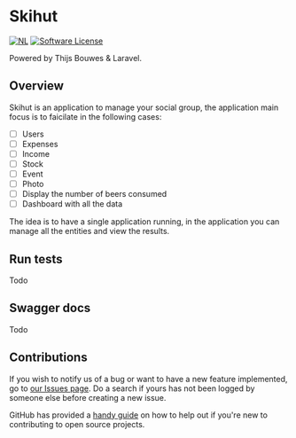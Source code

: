 # Skihut

[![NL](https://img.shields.io/badge/Made%20in-NL-blue.svg)](https://computer4life.nl)
[![Software License](https://img.shields.io/badge/license-MIT-brightgreen.svg?style=flat-square)](LICENSE)

Powered by Thijs Bouwes & Laravel.

## Overview

Skihut is an application to manage your social group, the application main focus is to faicilate in the following cases:
- [ ] Users 
- [ ] Expenses
- [ ] Income
- [ ] Stock
- [ ] Event
- [ ] Photo
- [ ] Display the number of beers consumed 
- [ ] Dashboard with all the data

The idea is to have a single application running, in the application you can manage all the entities and view the results.

## Run tests
Todo

## Swagger docs
Todo

## Contributions

If you wish to notify us of a bug or want to have a new feature implemented, go to [our Issues page](https://github.com/ThijsBouwes/skihut/issues). Do a search if yours has not been logged by someone else before creating a new issue.

GitHub has provided a [handy guide](https://opensource.guide/) on how to help out if you're new to contributing to open source projects.
